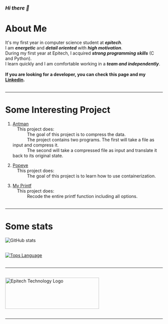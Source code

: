 ### ***Hi there 👋***<br/>
# About Me
It's my first year in computer science student at ***epitech***.<br/>
I am ***energetic*** and ***detail oriented*** with ***high motivation***.<br/>
During my first year at Epitech, I acquired ***strong programming skills*** (C and Python).<br/>
I learn quickly and I am comfortable working in a ***team and independently***.<br/><br/>
**If you are looking for a developer, you can check this page and my [Linkedin](https://www.linkedin.com/in/pierre-giordano/).**<br/><br/>

---

# Some Interesting Project

1. [Antman](https://github.com/giordano-pierre/Antman)<br/>&emsp;This project does:<br/>&emsp;&emsp;&emsp;
    The goal of this project is to compress the data.<br/>&emsp;&emsp;&emsp;
    The project contains two programs. The first will take a file as input and compress it.<br/>&emsp;&emsp;&emsp;
    The second will take a compressed file as input and translate it back to its original state.

2. [Popeye](https://github.com/giordano-pierre/Popeye)<br/>&emsp;This project does:<br/>&emsp;&emsp;&emsp;
The goal of this project is to learn how to use containerization.


3. [My Printf](https://github.com/giordano-pierre/My_printf)<br/>&emsp;This project does:<br/>&emsp;&emsp;&emsp;
Recode the entire printf function including all options.<br/><br/>

---

# Some stats

![GitHub stats](https://github-readme-stats.vercel.app/api?username=giordano-pierre&show_icons=true&count_private=true&theme=nord&hide=prs,issues,contribs)<br/><br/>

[![Tops Language](https://github-readme-stats.vercel.app/api/top-langs/?username=giordano-pierre&layout=compact&theme=nord)](https://github.com/anuraghazra/github-readme-stats)<br/><br/>

---

<br/>
<img src="https://newsroom.ionis-group.com/wp-content/uploads/2021/10/EPITECH-TECHNOLOGY-QUADRI-2021.png" alt="Epitech Technology Logo" title="Epitech Technology Logo" width=300 height=100>
<br/>
<br/>

---
